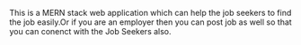 This is a MERN stack web application which can help the job seekers to find the job easily.Or if you are an employer then you can post job as well so that you can conenct with the Job Seekers also.
